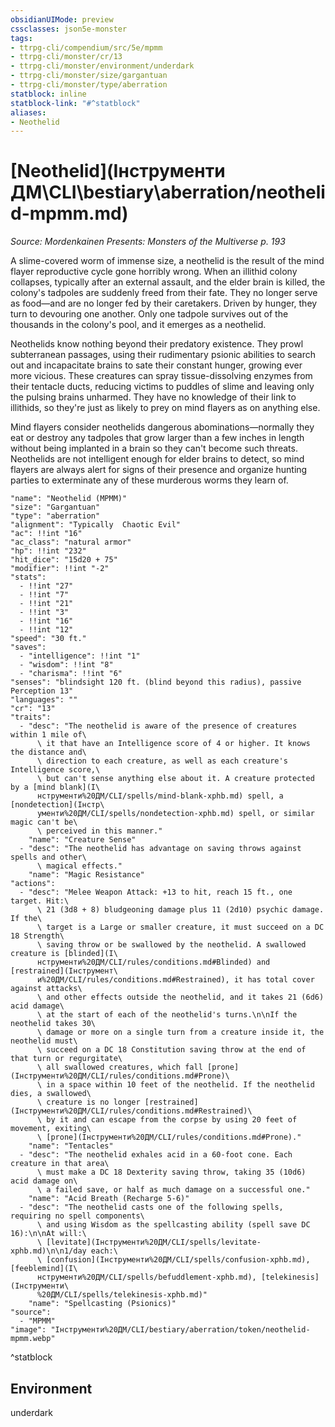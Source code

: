 ```yaml
---
obsidianUIMode: preview
cssclasses: json5e-monster
tags:
- ttrpg-cli/compendium/src/5e/mpmm
- ttrpg-cli/monster/cr/13
- ttrpg-cli/monster/environment/underdark
- ttrpg-cli/monster/size/gargantuan
- ttrpg-cli/monster/type/aberration
statblock: inline
statblock-link: "#^statblock"
aliases:
- Neothelid
---
```

# [Neothelid](Інструменти ДМ\CLI\bestiary\aberration/neothelid-mpmm.md)
*Source: Mordenkainen Presents: Monsters of the Multiverse p. 193*  

A slime-covered worm of immense size, a neothelid is the result of the mind flayer reproductive cycle gone horribly wrong. When an illithid colony collapses, typically after an external assault, and the elder brain is killed, the colony's tadpoles are suddenly freed from their fate. They no longer serve as food—and are no longer fed by their caretakers. Driven by hunger, they turn to devouring one another. Only one tadpole survives out of the thousands in the colony's pool, and it emerges as a neothelid.

Neothelids know nothing beyond their predatory existence. They prowl subterranean passages, using their rudimentary psionic abilities to search out and incapacitate brains to sate their constant hunger, growing ever more vicious. These creatures can spray tissue-dissolving enzymes from their tentacle ducts, reducing victims to puddles of slime and leaving only the pulsing brains unharmed. They have no knowledge of their link to illithids, so they're just as likely to prey on mind flayers as on anything else.

Mind flayers consider neothelids dangerous abominations—normally they eat or destroy any tadpoles that grow larger than a few inches in length without being implanted in a brain so they can't become such threats. Neothelids are not intelligent enough for elder brains to detect, so mind flayers are always alert for signs of their presence and organize hunting parties to exterminate any of these murderous worms they learn of.

```statblock
"name": "Neothelid (MPMM)"
"size": "Gargantuan"
"type": "aberration"
"alignment": "Typically  Chaotic Evil"
"ac": !!int "16"
"ac_class": "natural armor"
"hp": !!int "232"
"hit_dice": "15d20 + 75"
"modifier": !!int "-2"
"stats":
  - !!int "27"
  - !!int "7"
  - !!int "21"
  - !!int "3"
  - !!int "16"
  - !!int "12"
"speed": "30 ft."
"saves":
  - "intelligence": !!int "1"
  - "wisdom": !!int "8"
  - "charisma": !!int "6"
"senses": "blindsight 120 ft. (blind beyond this radius), passive Perception 13"
"languages": ""
"cr": "13"
"traits":
  - "desc": "The neothelid is aware of the presence of creatures within 1 mile of\
      \ it that have an Intelligence score of 4 or higher. It knows the distance and\
      \ direction to each creature, as well as each creature's Intelligence score,\
      \ but can't sense anything else about it. A creature protected by a [mind blank](І\
      нструменти%20ДМ/CLI/spells/mind-blank-xphb.md) spell, a [nondetection](Інстр\
      ументи%20ДМ/CLI/spells/nondetection-xphb.md) spell, or similar magic can't be\
      \ perceived in this manner."
    "name": "Creature Sense"
  - "desc": "The neothelid has advantage on saving throws against spells and other\
      \ magical effects."
    "name": "Magic Resistance"
"actions":
  - "desc": "Melee Weapon Attack: +13 to hit, reach 15 ft., one target. Hit:\
      \ 21 (3d8 + 8) bludgeoning damage plus 11 (2d10) psychic damage. If the\
      \ target is a Large or smaller creature, it must succeed on a DC 18 Strength\
      \ saving throw or be swallowed by the neothelid. A swallowed creature is [blinded](І\
      нструменти%20ДМ/CLI/rules/conditions.md#Blinded) and [restrained](Інструмент\
      и%20ДМ/CLI/rules/conditions.md#Restrained), it has total cover against attacks\
      \ and other effects outside the neothelid, and it takes 21 (6d6) acid damage\
      \ at the start of each of the neothelid's turns.\n\nIf the neothelid takes 30\
      \ damage or more on a single turn from a creature inside it, the neothelid must\
      \ succeed on a DC 18 Constitution saving throw at the end of that turn or regurgitate\
      \ all swallowed creatures, which fall [prone](Інструменти%20ДМ/CLI/rules/conditions.md#Prone)\
      \ in a space within 10 feet of the neothelid. If the neothelid dies, a swallowed\
      \ creature is no longer [restrained](Інструменти%20ДМ/CLI/rules/conditions.md#Restrained)\
      \ by it and can escape from the corpse by using 20 feet of movement, exiting\
      \ [prone](Інструменти%20ДМ/CLI/rules/conditions.md#Prone)."
    "name": "Tentacles"
  - "desc": "The neothelid exhales acid in a 60-foot cone. Each creature in that area\
      \ must make a DC 18 Dexterity saving throw, taking 35 (10d6) acid damage on\
      \ a failed save, or half as much damage on a successful one."
    "name": "Acid Breath (Recharge 5-6)"
  - "desc": "The neothelid casts one of the following spells, requiring no spell components\
      \ and using Wisdom as the spellcasting ability (spell save DC 16):\n\nAt will:\
      \ [levitate](Інструменти%20ДМ/CLI/spells/levitate-xphb.md)\n\n1/day each:\
      \ [confusion](Інструменти%20ДМ/CLI/spells/confusion-xphb.md), [feeblemind](І\
      нструменти%20ДМ/CLI/spells/befuddlement-xphb.md), [telekinesis](Інструменти\
      %20ДМ/CLI/spells/telekinesis-xphb.md)"
    "name": "Spellcasting (Psionics)"
"source":
  - "MPMM"
"image": "Інструменти%20ДМ/CLI/bestiary/aberration/token/neothelid-mpmm.webp"
```
^statblock

## Environment

underdark